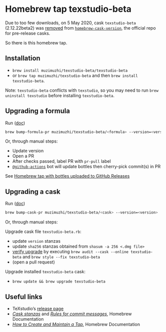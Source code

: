 # Homebrew tap texstudio-beta

Due to too few downloads, on 5 May 2020, cask `texstudio-beta` (2.12.22beta2) was [removed] from [`homebrew-cask-version`][homebrew-cask-version], the official repo for pre-release casks.

So there is this homebrew tap.

## Installation

  - `brew install muzimuzhi/texstudio-beta/texstudio-beta`
  - or `brew tap muzimuzhi/texstudio-beta` and then `brew install texstudio-beta`.

Note: `texstudio-beta` conflicts with `texstudio`, so you may need to run `brew uninstall texstudio` before installing `texstudio-beta`.

## Upgrading a formula

Run ([doc](https://docs.brew.sh/Manpage#bump-cask-pr-options-cask))
```bash
brew bump-formula-pr muzimuzhi/texstudio-beta/<formula> --version=<version>
```

Or, through manual steps:

- Update version
- Open a PR
- After checks passed, label PR with `pr-pull` label
- [`@github-actions`](https://github.com/apps/github-actions) bot will update bottles then cherry-pick commit(s) in PR

See [Homebrew tap with bottles uploaded to GitHub Releases][tap-with-bottles]

[tap-with-bottles]: https://brew.sh/2020/11/18/homebrew-tap-with-bottles-uploaded-to-github-releases/

## Upgrading a cask

Run ([doc](https://docs.brew.sh/Manpage#bump-formula-pr-options-formula))
```bash
brew bump-cask-pr muzimuzhi/texstudio-beta/<cask> --version=<version>
```

Or, through manual steps:

Upgrade cask file `texstudio-beta.rb`:
  - update `version` stanzas
  - update `sha256` stanzas obtained from `shasum -a 256 <.dmg file>`
  - [verify upgrade][verify-cask-upgrade] by executing `brew audit --cask --online texstudio-beta` and `brew style --fix texstudio-beta`
  - (open a pull request)

Upgrade installed `texstudio-beta` cask:
  - `brew update && brew upgrade texstudio-beta`

## Useful links

 - TeXstudio’s [release page]
 - [_Cask stanzas_][cask stanzas] and [_Rules for commit messages_][commit message], Homebrew Documentation
 - [_How to Create and Maintain a Tap_][tap], Homebrew Documentation

[removed]:
    https://github.com/Homebrew/homebrew-cask-versions/commit/4f03b850c8ca7407b42490a3a53c1c215ebc6d5d
[homebrew-cask-version]:
    https://github.com/Homebrew/homebrew-cask-versions
[release page]:
    https://github.com/texstudio-org/texstudio/releases/
[cask stanzas]:
    https://docs.brew.sh/Adding-Software-to-Homebrew#cask-stanzas
[commit message]:
    https://docs.brew.sh/Adding-Software-to-Homebrew#commit-messages
[tap]:
    https://docs.brew.sh/How-to-Create-and-Maintain-a-Tap
[verify-cask-upgrade]:
    https://github.com/Homebrew/homebrew-cask/blob/master/.github/PULL_REQUEST_TEMPLATE.md
